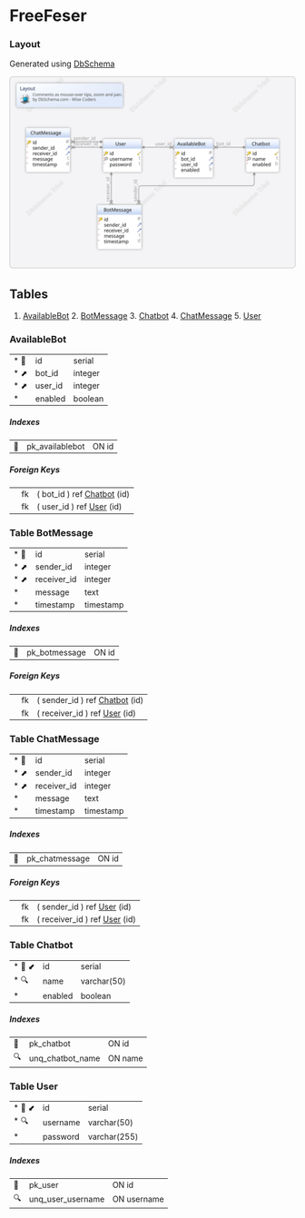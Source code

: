 # FreeFeser

### Layout

Generated using [DbSchema](https://dbschema.com)

![img](images/Layout.svg)

## Tables

1. [AvailableBot](#availablebot) 2. [BotMessage](#table-botmessage)
   3. [Chatbot](#table-chatbot) 4. [ChatMessage](#table-chatmessage)
   5. [User](#table-user)

### AvailableBot

|             |          |         |
|-------------|----------|---------|
| * &#128273; | id       | serial  |
| * &#11016;  | bot\_id  | integer |
| * &#11016;  | user\_id | integer |
| *           | enabled  | boolean |

##### Indexes

|           |                  |       |
|-----------|------------------|-------|
| &#128273; | pk\_availablebot | ON id |

##### Foreign Keys

|  |    |                                                |
|--|----|------------------------------------------------|
|  | fk | ( bot\_id ) ref [Chatbot](#table-chatbot) (id) |
|  | fk | ( user\_id ) ref [User](#table-user) (id)      |

### Table BotMessage

|             |              |           |
|-------------|--------------|-----------|
| * &#128273; | id           | serial    |
| * &#11016;  | sender\_id   | integer   |
| * &#11016;  | receiver\_id | integer   |
| *           | message      | text      |
| *           | timestamp    | timestamp |

##### Indexes

|           |                |       |
|-----------|----------------|-------|
| &#128273; | pk\_botmessage | ON id |

##### Foreign Keys

|  |    |                                                   |
|--|----|---------------------------------------------------|
|  | fk | ( sender\_id ) ref [Chatbot](#table-chatbot) (id) |
|  | fk | ( receiver\_id ) ref [User](#table-user) (id)     |

### Table ChatMessage

|             |              |           |
|-------------|--------------|-----------|
| * &#128273; | id           | serial    |
| * &#11016;  | sender\_id   | integer   |
| * &#11016;  | receiver\_id | integer   |
| *           | message      | text      |
| *           | timestamp    | timestamp |

##### Indexes

|           |                 |       |
|-----------|-----------------|-------|
| &#128273; | pk\_chatmessage | ON id |

##### Foreign Keys

|  |    |                                               |
|--|----|-----------------------------------------------|
|  | fk | ( sender\_id ) ref [User](#table-user) (id)   |
|  | fk | ( receiver\_id ) ref [User](#table-user) (id) |

### Table Chatbot

|                       |         |             |
|-----------------------|---------|-------------|
| * &#128273;  &#11019; | id      | serial      |
| * &#128269;           | name    | varchar(50) |
| *                     | enabled | boolean     |

##### Indexes

|           |                    |         |
|-----------|--------------------|---------|
| &#128273; | pk\_chatbot        | ON id   |
| &#128269; | unq\_chatbot\_name | ON name |

### Table User

|                       |          |              |
|-----------------------|----------|--------------|
| * &#128273;  &#11019; | id       | serial       |
| * &#128269;           | username | varchar(50)  |
| *                     | password | varchar(255) |

##### Indexes

|           |                     |             |
|-----------|---------------------|-------------|
| &#128273; | pk\_user            | ON id       |
| &#128269; | unq\_user\_username | ON username |
